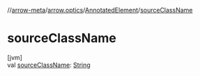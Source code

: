 //[arrow-meta](../../../index.md)/[arrow.optics](../index.md)/[AnnotatedElement](index.md)/[sourceClassName](source-class-name.md)

# sourceClassName

[jvm]\
val [sourceClassName](source-class-name.md): [String](https://kotlinlang.org/api/latest/jvm/stdlib/kotlin/-string/index.html)
